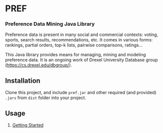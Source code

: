 # PREF
### Preference Data Mining Java Library

Preference data is present in many social and commercial contexts: voting, sports, search results, recommendations, etc. It comes in various forms: rankings, partial orders, top-k lists, pairwise comparisons, ratings...

This Java library provides means for managing, mining and modeling preference data. It is an ongoing work of Drexel University Database group (https://cs.drexel.edu/dbgroup/).


## Installation

Clone this project, and include `pref.jar` and other required (and provided) `.jars` from `dist` folder into your project.

## Usage

1. [Getting Started](doc/01.getting.started.md)


